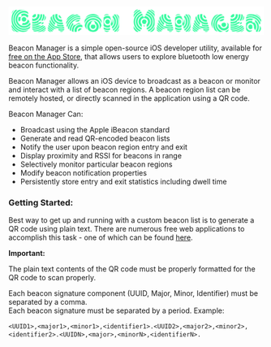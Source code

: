![alt text](https://github.com/crow/Beacon-Manager/blob/master/BeaconManager.png "Beacon Manager")


Beacon Manager is a simple open-source iOS developer utility, available for [free on the App Store](https://itunes.apple.com/us/app/ibeacon-manager/id767148086?mt=8&ign-mpt=uo%3D4), that allows users to explore bluetooth low energy beacon functionality.  

Beacon Manager allows an iOS device to broadcast as a beacon or monitor and interact with a list of beacon regions. A beacon region list can be remotely hosted, or directly scanned in the application using a QR code.  

Beacon Manager Can:                                                                                       

* Broadcast using the Apple iBeacon standard
* Generate and read QR-encoded beacon lists
* Notify the user upon beacon region entry and exit
* Display proximity and RSSI for beacons in range
* Selectively monitor particular beacon regions
* Modify beacon notification properties
* Persistently store entry and exit statistics including dwell time

### Getting Started:

Best way to get up and running with a custom beacon list is to generate a QR code using plain text. There are numerous free web applications to accomplish this task - one of which can be found [here](http://goqr.me/).

**Important:**

The plain text contents of the QR code must be properly formatted for the QR code to scan properly.

Each beacon signature component (UUID, Major, Minor, Identifier) must be separated by a comma.  
Each beacon signature must be separated by a period. 
Example:

```
<UUID1>,<major1>,<minor1>,<identifier1>.<UUID2>,<major2>,<minor2>,<identifier2>.<UUIDN>,<major>,<minorN>,<identifierN>.
```
